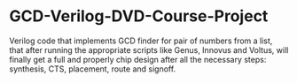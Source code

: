 # GCD-Verilog-DVD-Course-Project
Verilog code that implements GCD finder for pair of numbers from a list, that after running the appropriate scripts like Genus, Innovus and Voltus, will finally get a full and properly chip design after all the necessary steps: synthesis, CTS, placement, route and signoff.

